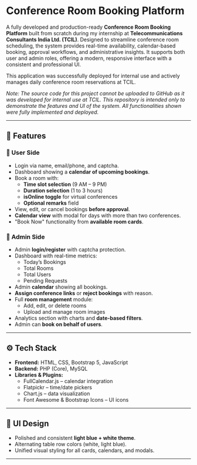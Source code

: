 # Conference Room Booking Platform

A fully developed and production-ready **Conference Room Booking Platform** built from scratch during my internship at **Telecommunications Consultants India Ltd. (TCIL)**. Designed to streamline conference room scheduling, the system provides real-time availability, calendar-based booking, approval workflows, and administrative insights. It supports both user and admin roles, offering a modern, responsive interface with a consistent and professional UI.

This application was successfully deployed for internal use and actively manages daily conference room reservations at TCIL.

*Note: The source code for this project cannot be uploaded to GitHub as it was developed for internal use at TCIL. This repository is intended only to demonstrate the features and UI of the system. All functionalities shown were fully implemented and deployed.*

---

## 🔑 Features

### 👤 User Side

- Login via name, email/phone, and captcha.
- Dashboard showing a **calendar of upcoming bookings**.
- Book a room with:
  - **Time slot selection** (9 AM – 9 PM)
  - **Duration selection** (1 to 3 hours)
  - **isOnline toggle** for virtual conferences
  - **Optional remarks** field
- View, edit, or cancel bookings **before approval**.
- **Calendar view** with modal for days with more than two conferences.
- "Book Now" functionality from **available room cards**.

### 🛂 Admin Side

- Admin **login/register** with captcha protection.
- Dashboard with real-time metrics:
  - Today’s Bookings
  - Total Rooms
  - Total Users
  - Pending Requests
- Admin **calendar** showing all bookings.
- **Assign conference links** or **reject bookings** with reason.
- Full **room management** module:
  - Add, edit, or delete rooms
  - Upload and manage room images
- Analytics section with charts and **date-based filters**.
- Admin can **book on behalf of users**.

---

## ⚙️ Tech Stack

- **Frontend:** HTML, CSS, Bootstrap 5, JavaScript
- **Backend:** PHP (Core), MySQL
- **Libraries & Plugins:**
  - FullCalendar.js – calendar integration
  - Flatpickr – time/date pickers
  - Chart.js – data visualization
  - Font Awesome & Bootstrap Icons – UI icons

---

## 🎨 UI Design

- Polished and consistent **light blue + white theme**.
- Alternating table row colors (white, light blue).
- Unified visual styling for all cards, calendars, and modals.

---
